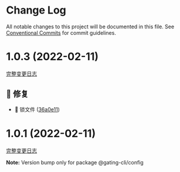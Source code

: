# Change Log

All notable changes to this project will be documented in this file.
See [Conventional Commits](https://conventionalcommits.org) for commit guidelines.

<a name="1.0.3"></a>

# 1.0.3 (2022-02-11)
[完整变更日志](https://github.com/compare/v1.0.2...v1.0.3)

## 🐞 修复

* 🐛 锁文件 ([36a0e11](https://github.com/GATING/gating-cli/commit/36a0e11))


<a name="1.0.1"></a>

# 1.0.1 (2022-02-11)
[完整变更日志](https://github.com/compare/v1.0.0...v1.0.1)

**Note:** Version bump only for package @gating-cli/config
